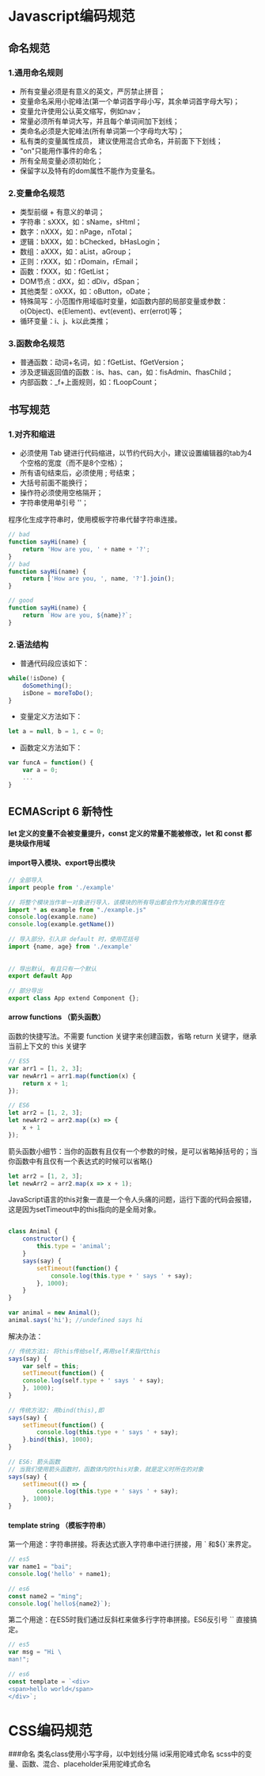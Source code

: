 
# Javascript编码规范

## 命名规范

### 1.通用命名规则

* 所有变量必须是有意义的英文，严厉禁止拼音；</br>
* 变量命名采用小驼峰法(第一个单词首字母小写，其余单词首字母大写)；</br>
* 变量允许使用公认英文缩写，例如nav；</br>
* 常量必须所有单词大写，并且每个单词间加下划线；</br>
* 类命名必须是大驼峰法(所有单词第一个字母均大写)；</br>
* 私有类的变量属性成员， 建议使用混合式命名，并前面下下划线；</br>
* "on"只能用作事件的命名；</br>
* 所有全局变量必须初始化；</br>
* 保留字以及特有的dom属性不能作为变量名。</br>

### 2.变量命名规范

* 类型前缀 + 有意义的单词；</br>
* 字符串：sXXX，如：sName，sHtml；</br>
* 数字：nXXX，如：nPage，nTotal；</br>
* 逻辑：bXXX，如：bChecked，bHasLogin；</br>
* 数组：aXXX，如：aList，aGroup；</br>
* 正则：rXXX，如：rDomain，rEmail；</br>
* 函数：fXXX，如：fGetList；</br>
* DOM节点：dXX，如：dDiv，dSpan；</br>
* 其他类型：oXXX，如：oButton，oDate；</br>
* 特殊简写：小范围作用域临时变量，如函数内部的局部变量或参数：o(Object)、e(Element)、evt(event)、err(errot)等；</br>
* 循环变量：i、j、k以此类推；</br>

### 3.函数命名规范

* 普通函数：动词+名词，如：fGetList、fGetVersion；</br>
* 涉及逻辑返回值的函数：is、has、can，如：fisAdmin、fhasChild；</br>
* 内部函数：_f+上面规则，如：fLoopCount；</br>


## 书写规范
### 1.对齐和缩进
* 必须使用 Tab 键进行代码缩进，以节约代码大小，建议设置编辑器的tab为4个空格的宽度（而不是8个空格）；</br>
* 所有语句结束后，必须使用 ; 号结束；</br>
* 大括号前面不能换行；</br>
* 操作符必须使用空格隔开；</br>
* 字符串使用单引号 ''；</br>

程序化生成字符串时，使用模板字符串代替字符串连接。
``` javascript
// bad
function sayHi(name) {
    return 'How are you, ' + name + '?';
}
// bad
function sayHi(name) {
    return ['How are you, ', name, '?'].join();
}

// good
function sayHi(name) {
    return `How are you, ${name}?`;
}
```
### 2.语法结构
* 普通代码段应该如下：
``` javascript
while(!isDone) {
    doSomething();
    isDone = moreToDo();
}
```
* 变量定义方法如下：
``` javascript
let a = null, b = 1, c = 0;
```

* 函数定义方法如下：
``` javascript
var funcA = function() {
    var a = 0;
    ...
}
```

## ECMAScript 6 新特性

#### let 定义的变量不会被变量提升，const 定义的常量不能被修改，let 和 const 都是块级作用域

#### import导入模块、export导出模块
```javascript
// 全部导入
import people from './example'
 
// 将整个模块当作单一对象进行导入，该模块的所有导出都会作为对象的属性存在
import * as example from "./example.js"
console.log(example.name)
console.log(example.getName())
 
// 导入部分，引入非 default 时，使用花括号
import {name, age} from './example'
 
 
// 导出默认, 有且只有一个默认
export default App
 
// 部分导出
export class App extend Component {};
```
#### arrow functions （箭头函数）


函数的快捷写法。不需要 function 关键字来创建函数，省略 return 关键字，继承当前上下文的 this 关键字
```javascript
// ES5
var arr1 = [1, 2, 3];
var newArr1 = arr1.map(function(x) {
    return x + 1;
});
 
// ES6
let arr2 = [1, 2, 3];
let newArr2 = arr2.map((x) => {
    x + 1
});
```
箭头函数小细节：当你的函数有且仅有一个参数的时候，是可以省略掉括号的；当你函数中有且仅有一个表达式的时候可以省略{}
```javascript
let arr2 = [1, 2, 3];
let newArr2 = arr2.map(x => x + 1);
```
JavaScript语言的this对象一直是一个令人头痛的问题，运行下面的代码会报错，这是因为setTimeout中的this指向的是全局对象。
```javascript

class Animal {
    constructor() {
        this.type = 'animal';
    }
    says(say) {
        setTimeout(function() {
            console.log(this.type + ' says ' + say);
        }, 1000);
    }
}
 
var animal = new Animal();
animal.says('hi'); //undefined says hi

```
解决办法：
```javascript
// 传统方法1: 将this传给self,再用self来指代this
says(say) {
    var self = this;
    setTimeout(function() {
    console.log(self.type + ' says ' + say);
    }, 1000);
}
 
// 传统方法2: 用bind(this),即
says(say) {
    setTimeout(function() {
        console.log(this.type + ' says ' + say);
    }.bind(this), 1000);
}
 
// ES6: 箭头函数
// 当我们使用箭头函数时，函数体内的this对象，就是定义时所在的对象
says(say) {
    setTimeout(() => {
        console.log(this.type + ' says ' + say);
    }, 1000);
}
```

#### template string （模板字符串）
第一个用途：字符串拼接。将表达式嵌入字符串中进行拼接，用 \` 和${}`来界定。

```javascript
// es5
var name1 = "bai";
console.log('hello' + name1);
 
// es6
const name2 = "ming";
console.log(`hello${name2}`);

```

第二个用途：在ES5时我们通过反斜杠来做多行字符串拼接。ES6反引号 `` 直接搞定。

```javascript
// es5
var msg = "Hi \
man!";
 
// es6
const template = `<div>
<span>hello world</span>
</div>`;
```


# CSS编码规范

###命名
类名class使用小写字母，以中划线分隔
id采用驼峰式命名
scss中的变量、函数、混合、placeholder采用驼峰式命名


